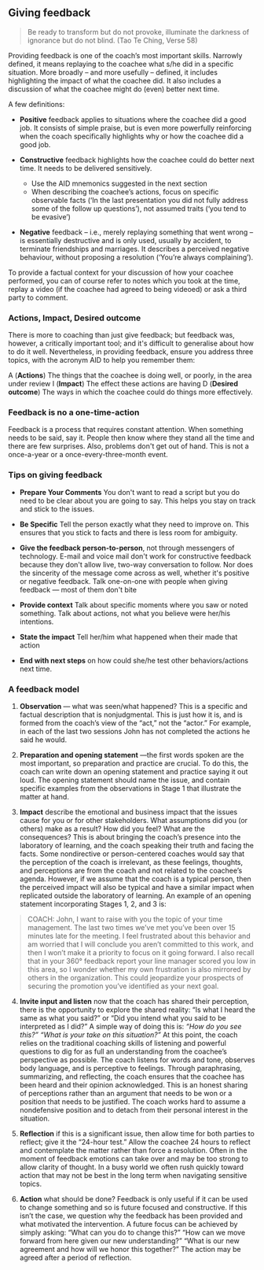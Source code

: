 ## Giving feedback

> Be ready to transform but do not provoke, illuminate the darkness of ignorance but do not blind. (Tao Te Ching, Verse 58)

Providing feedback is one of the coach’s most important skills. Narrowly defined, it means replaying to the coachee what s/he did in a specific situation. More broadly – and more usefully – defined, it includes highlighting the impact of what the coachee did. It also includes a discussion of what the coachee might do (even) better next time.

A few definitions:

* **Positive** feedback applies to situations where the coachee did a good job. It consists of simple praise, but is even more powerfully reinforcing when the coach specifically highlights why or how the coachee did a good job.

* **Constructive** feedback highlights how the coachee could do better next time. It needs to be delivered sensitively.
  * Use the AID mnemonics suggested in the next section
  * When describing the coachee’s actions, focus on specific observable facts (‘In the last presentation you did not fully address some of the follow up questions’), not assumed traits (‘you tend to be evasive’)

* **Negative** feedback – i.e., merely replaying something that went wrong – is essentially destructive and is only used, usually by accident, to terminate friendships and marriages. It describes a perceived negative behaviour, without proposing a resolution (‘You’re always complaining’).

To provide a factual context for your discussion of how your coachee performed, you can of course refer to notes which you took at the time, replay a video (if the coachee had agreed to being videoed) or ask a third party to comment.

### Actions, Impact, Desired outcome

There is more to coaching than just give feedback; but feedback was, however, a critically important tool; and it's difficult to generalise about how to do it well. Nevertheless, in providing feedback, ensure you address three topics, with the acronym AID to help you remember them:

A	(**Actions**) The things that the coachee is doing well, or poorly, in the area under review
I	(**Impact**) The effect these actions are having
D	(**Desired outcome**) The ways in which the coachee could do things more effectively.

### Feedback is no a one-time-action

Feedback is a process that requires constant attention. When something needs to be said, say it. People then know where they stand all the time and there are few surprises. Also, problems don't get out of hand. This is not a once-a-year or a once-every-three-month event.

### Tips on giving feedback

* **Prepare Your Comments** You don't want to read a script but you do need to be clear about you are going to say. This helps you stay on track and stick to the issues.

* **Be Specific** Tell the person exactly what they need to improve on. This ensures that you stick to facts and there is less room for ambiguity.

* **Give the feedback person-to-person**, not through messengers of technology. E-mail and voice mail don't work for constructive feedback because they don't allow live, two-way conversation to follow. Nor does the sincerity of the message come across as well, whether it's positive or negative feedback. Talk one-on-one with people when giving feedback — most of them don't bite

* **Provide context** Talk about specific moments where you saw or noted something. Talk about actions, not what you believe were her/his intentions.

* **State the impact** Tell her/him what happened when their made that action

* **End with next steps** on how could she/he test other behaviors/actions next time.

### A feedback model

1. **Observation** — what was seen/what happened? This is a specific and factual description that is nonjudgmental. This is just how it is, and is formed from the coach’s view of the “act,” not the “actor.” For example, in each of the last two sessions John has not completed the actions he said he would.

2. **Preparation and opening statement** —the first words spoken are the most important, so preparation and practice are crucial. To do this, the coach can write down an opening statement and practice saying it out loud. The opening statement should name the issue, and contain specific examples from the observations in Stage 1 that illustrate the matter at hand.

3. **Impact** describe the emotional and business impact that the issues cause for you or for other stakeholders. What assumptions did you (or others) make as a result? How did you feel? What are the consequences? This is about bringing the coach’s presence into the laboratory of learning, and the coach speaking their truth and facing the facts. Some nondirective or person-centered coaches would say that the perception of the coach is irrelevant, as these feelings, thoughts, and perceptions are from the coach and not related to the coachee’s agenda. However, if we assume that the coach is a typical person, then the perceived impact will also be typical and have a similar impact when replicated outside the laboratory of learning.
An example of an opening statement incorporating Stages 1, 2, and 3 is:
>COACH: John, I want to raise with you the topic of your time management. The last two times we’ve met you’ve been over 15 minutes late for the meeting. I feel frustrated about this behavior and am worried that I will conclude you aren’t committed to this work, and then I won’t make it a priority to focus on it going forward. I also recall that in your 360° feedback report your line manager scored you low in this area, so I wonder whether my own frustration is also mirrored by others in the organization. This could jeopardize your prospects of securing the promotion you’ve identified as your next goal.

4. **Invite input and listen** now that the coach has shared their perception, there is the opportunity to explore the shared reality: “Is what I heard the same as what you said?” or “Did you intend what you said to be interpreted as I did?” A simple way of doing this is: *“How do you see this?” “What is your take on this situation?”* At this point, the coach relies on the traditional coaching skills of listening and powerful questions to dig for as full an understanding from the coachee’s perspective as possible. The coach listens for words and tone, observes body language, and is perceptive to feelings. Through paraphrasing, summarizing, and reflecting, the coach ensures that the coachee has been heard and their opinion acknowledged. This is an honest sharing of perceptions rather than an argument that needs to be won or a position that needs to be justified. The coach works hard to assume a nondefensive position and to detach from their personal interest in the situation.

5. **Reflection** if this is a significant issue, then allow time for both parties to reflect; give it the “24-hour test.” Allow the coachee 24 hours to reflect and contemplate the matter rather than force a resolution. Often in the moment of feedback emotions can take over and may be too strong to allow clarity of thought. In a busy world we often rush quickly toward action that may not be best in the long term when navigating sensitive topics.

6. **Action** what should be done? Feedback is only useful if it can be used to change something and so is future focused and constructive. If this isn’t the case, we question why the feedback has been provided and what motivated the intervention. A future focus can be achieved by simply asking: “What can you do to change this?” “How can we move forward from here given our new understanding?” “What is our new agreement and how will we honor this together?” The action may be agreed after a period of reflection.
